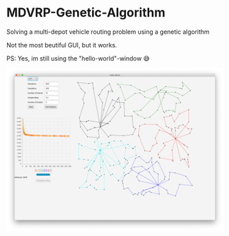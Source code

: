 # MDVRP-Genetic-Algorithm
Solving a multi-depot vehicle routing problem using a genetic algorithm

Not the most beutiful GUI, but it works. 

PS: Yes, im still using the "hello-world"-window 😅

![Screenshot](screenshot.png)
